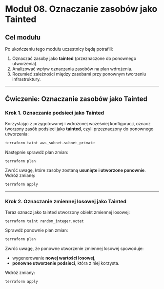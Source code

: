 # Moduł 08. Oznaczanie zasobów jako Tainted

## Cel modułu

Po ukończeniu tego modułu uczestnicy będą potrafili:

1. Oznaczać zasoby jako **tainted** (przeznaczone do ponownego utworzenia).  
2. Analizować wpływ oznaczania zasobów na plan wdrożenia.  
3. Rozumieć zależności między zasobami przy ponownym tworzeniu infrastruktury.  

---

## Ćwiczenie: Oznaczanie zasobów jako Tainted

### Krok 1. Oznaczanie podsieci jako Tainted

Korzystając z przygotowanej i wdrożonej wcześniej konfiguracji, oznacz tworzony zasób podsieci jako **tainted**, czyli przeznaczony do ponownego utworzenia:

```bash
terraform taint aws_subnet.subnet_private
```

Następnie sprawdź plan zmian:

```bash
terraform plan
```

Zwróć uwagę, które zasoby zostaną **usunięte i utworzone ponownie**.  
Wdróż zmianę:

```bash
terraform apply
```

---

### Krok 2. Oznaczanie zmiennej losowej jako Tainted

Teraz oznacz jako tainted utworzony obiekt zmiennej losowej:

```bash
terraform taint random_integer.octet
```

Sprawdź ponownie plan zmian:

```bash
terraform plan
```

Zwróć uwagę, że ponowne utworzenie zmiennej losowej spowoduje:

- wygenerowanie **nowej wartości losowej**,  
- **ponowne utworzenie podsieci**, która z niej korzysta.

Wdróż zmiany:

```bash
terraform apply
```
